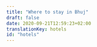 ```yaml
---
title: "Where to stay in Bhuj"
draft: false
date: 2020-09-21T12:59:23+02:00
translationKey: hotels
id: "hotels"
---
```

